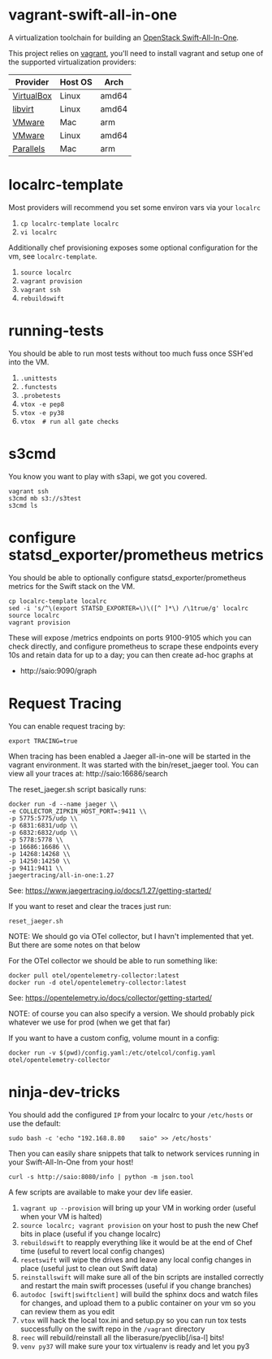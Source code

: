 vagrant-swift-all-in-one
========================

A virtualization toolchain for building an [OpenStack Swift-All-In-One](https://docs.openstack.org/swift/latest/development_saio.html).

This project relies on [vagrant](http://www.vagrantup.com/downloads.html),
you'll need to install vagrant and setup one of the supported virtualization
providers:

| Provider                           | Host OS       | Arch  |
| ---------------------------------- | ------------- | ----- |
| [VirtualBox](README-vbox.md)       | Linux         | amd64 |
| [libvirt](README-libvirt.md)       | Linux         | amd64 |
| [VMware](README-vmware.md)         | Mac           | arm   |
| [VMware](README-vmware-linux.md)   | Linux         | amd64 |
| [Parallels](README-parallels.md)   | Mac           | arm   |

localrc-template
================

Most providers will recommend you set some environ vars via your `localrc`

 1. `cp localrc-template localrc`
 1. `vi localrc`

Additionally chef provisioning exposes some optional configuration for the vm,
see `localrc-template`.

 1. `source localrc`
 1. `vagrant provision`
 1. `vagrant ssh`
 1. `rebuildswift`

running-tests
=============

You should be able to run most tests without too much fuss once SSH'ed into the
VM.

 1. `.unittests`
 1. `.functests`
 1. `.probetests`
 1. `vtox -e pep8`
 1. `vtox -e py38`
 1. `vtox  # run all gate checks`

s3cmd
=====

You know you want to play with s3api, we got you covered.

```
vagrant ssh
s3cmd mb s3://s3test
s3cmd ls
```

configure statsd_exporter/prometheus metrics
============================================

You should be able to optionally configure statsd_exporter/prometheus metrics for the Swift stack on the VM.

```
cp localrc-template localrc
sed -i 's/^\(export STATSD_EXPORTER=\)\([^ ]*\) /\1true/g' localrc
source localrc
vagrant provision
```

These will expose /metrics endpoints on ports 9100-9105 which you can check directly, and configure prometheus to scrape these endpoints every 10s and retain data for up to a day; you can then create ad-hoc graphs at

 * http://saio:9090/graph

Request Tracing
===============
You can enable request tracing by:
```
export TRACING=true
```

When tracing has been enabled a Jaeger all-in-one will be started in the
vagrant environment. It was started with the bin/reset_jaeger tool.  You can
view all your traces at: http://saio:16686/search

The reset_jaeger.sh script basically runs:

```
docker run -d --name jaeger \\
-e COLLECTOR_ZIPKIN_HOST_PORT=:9411 \\
-p 5775:5775/udp \\
-p 6831:6831/udp \\
-p 6832:6832/udp \\
-p 5778:5778 \\
-p 16686:16686 \\
-p 14268:14268 \\
-p 14250:14250 \\
-p 9411:9411 \\
jaegertracing/all-in-one:1.27
```

See: https://www.jaegertracing.io/docs/1.27/getting-started/

If you want to reset and clear the traces just run:
```
reset_jaeger.sh
```

NOTE: We should go via OTel collector, but I havn't implemented that yet. But there are some notes on that below

For the OTel collector we should be able to run something like:
```
docker pull otel/opentelemetry-collector:latest
docker run -d otel/opentelemetry-collector:latest
```
See: https://opentelemetry.io/docs/collector/getting-started/

NOTE: of course you can also specify a version. We should probably pick whatever we use for prod (when we get that far)

If you want to have a custom config, volume mount in a config:
```
docker run -v $(pwd)/config.yaml:/etc/otelcol/config.yaml otel/opentelemetry-collector
```

ninja-dev-tricks
================

You should add the configured `IP` from your localrc to your `/etc/hosts` or use the default:

```
sudo bash -c 'echo "192.168.8.80    saio" >> /etc/hosts'
```

Then you can easily share snippets that talk to network services running in your Swift-All-In-One from your host!

```
curl -s http://saio:8080/info | python -m json.tool
```

A few scripts are available to make your dev life easier.

 1. `vagrant up --provision` will bring up your VM in working order (useful
    when your VM is halted)
 1. `source localrc; vagrant provision` on your host to push the new Chef bits
    in place (useful if you change localrc)
 1. `rebuildswift` to reapply everything like it would be at the end of Chef
    time (useful to revert local config changes)
 1. `resetswift` will wipe the drives and leave any local config changes in
    place (useful just to clean out Swift data)
 1. `reinstallswift` will make sure all of the bin scripts are installed
    correctly and restart the main swift processes (useful if you change
    branches)
 1. `autodoc [swift|swiftclient]` will build the sphinx docs and
    watch files for changes, and upload them to a public container on your vm
    so you can review them as you edit
 1. `vtox` will hack the local tox.ini and setup.py so you can run tox tests
    successfully on the swift repo in the `/vagrant` directory
 1. `reec` will rebuild/reinstall all the liberasure/pyeclib[/isa-l] bits!
 1. `venv py37` will make sure your tox virtualenv is ready and let you py3
